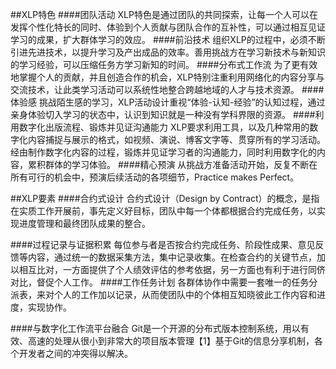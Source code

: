 ##XLP特色
####团队活动
XLP特色是通过团队的共同探索，让每一个人可以在发挥个性化特长的同时、体验到个人贡献与团队合作的互补性，可以通过相互见证学习的成果，扩大群体学习的效应。
####前沿技术
组织XLP的过程中，必须不断引进先进技术，以提升学习及产出成品的效率。善用挑战方在学习新技术与新知识的学习经验，可以压缩任务方学习新知的时间。
####分布式工作流
为了更有效地掌握个人的贡献，并且创造合作的机会，XLP特别注重利用网络化的内容分享与交流技术，让此类学习活动可以系统性地整合跨越地域的人才与技术资源。
####体验感
挑战陌生感的学习，XLP活动设计重视“体验-认知-经验”的认知过程，通过亲身体验切入学习的状态中，认识到知识就是一种没有学科界限的资源。
####利用数字化出版流程、锻炼并见证沟通能力
XLP要求利用工具，以及几种常用的数字化内容捕捉与展示的格式，如视频、演说、博客文字等、贯穿所有的学习活动。经由制作数字化内容的过程，锻炼并见证学习者的沟通能力，同时利用数字化的内容，累积群体的学习体验。
####精心预演
从挑战方准备活动开始，反复不断在所有可行的机会中，预演后续活动的各项细节，Practice makes Perfect。

##XLP要素
####合约式设计
合约式设计（Design by Contract）的概念，是指在实质工作开展前，事先定义好目标，团队中每一个体都根据合约完成任务，以实现进度管理和最终团队成果的整合。

####过程记录与证据积累
每位参与者是否按合约完成任务、阶段性成果、意见反馈等内容，通过统一的数据采集方法，集中记录收集。在检查合约的关键节点，加以相互比对，一方面提供了个人绩效评估的参考依据，另一方面也有利于进行同侪对比，督促个人工作。
####工作任务计划
各群体协作中需要一套唯一的任务分派表，来对个人的工作加以记录，从而使团队中的个体相互知晓彼此工作内容和进度，实现协作。

####与数字化工作流平台融合
Git是一个开源的分布式版本控制系统，用以有效、高速的处理从很小到非常大的项目版本管理【1】基于Git的信息分享机制，各个开发者之间的冲突得以解决。
